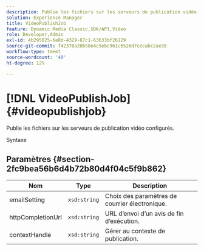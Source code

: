 ```yaml
---
description: Publie les fichiers sur les serveurs de publication vidéo configurés.
solution: Experience Manager
title: VideoPublishJob
feature: Dynamic Media Classic,SDK/API,Video
role: Developer,Admin
exl-id: 4b295025-6e8d-4329-87c1-63633bf26129
source-git-commit: f42378a20b58e4c5ebc961c6526d7cecabc2ae38
workflow-type: tm+mt
source-wordcount: '40'
ht-degree: 12%

---
```


# [!DNL VideoPublishJob]{#videopublishjob}

Publie les fichiers sur les serveurs de publication vidéo configurés.

Syntaxe

## Paramètres {#section-2fc9bea56b6d4b72b80d4f04c5f9b862}

| Nom | Type | Description |
|---|---|---|
| emailSetting | `xsd:string` | Choix des paramètres de courrier électronique. |
| httpCompletionUrl | `xsd:string` | URL d’envoi d’un avis de fin d’exécution. |
| contextHandle | `xsd:string` | Gérer au contexte de publication. |
